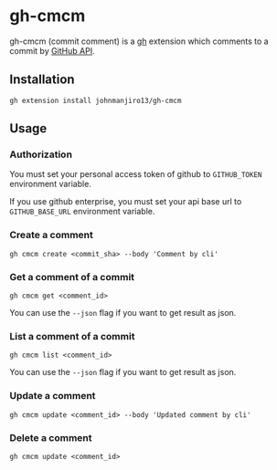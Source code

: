 # gh-cmcm

gh-cmcm (commit comment) is a [gh](https://github.com/cli/cli) extension which comments to a commit by [GitHub API](https://docs.github.com/en/rest).

## Installation

```
gh extension install johnmanjiro13/gh-cmcm
```

## Usage

### Authorization

You must set your personal access token of github to `GITHUB_TOKEN` environment variable.

If you use github enterprise, you must set your api base url to `GITHUB_BASE_URL` environment variable.

### Create a comment
```
gh cmcm create <commit_sha> --body 'Comment by cli'
```

### Get a comment of a commit
```
gh cmcm get <comment_id>
```
You can use the `--json` flag if you want to get result as json.

### List a comment of a commit
```
gh cmcm list <comment_id>
```
You can use the `--json` flag if you want to get result as json.

### Update a comment
```
gh cmcm update <comment_id> --body 'Updated comment by cli'
```

### Delete a comment
```
gh cmcm update <comment_id>
```
